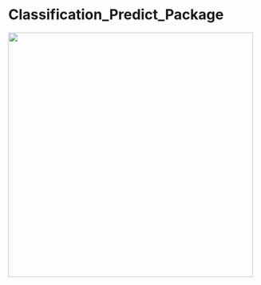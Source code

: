 # Classification_Predict_Package
<img src="https://3rvxro1qhiaouxf3h3et9bah-wpengine.netdna-ssl.com/wp-content/uploads/2018/11/14514564_web1_181122-CVR-M-maxresdefault.jpg" width="490">

